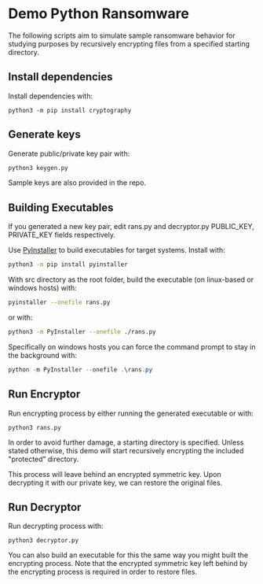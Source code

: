 # Demo Python Ransomware 

The following scripts aim to simulate sample ransomware behavior for studying purposes by recursively encrypting files from a specified starting directory.

## Install dependencies

Install dependencies with:
```
python3 -m pip install cryptography
```

## Generate keys

Generate public/private key pair with:

```bash
python3 keygen.py
```
Sample keys are also provided in the repo.

## Building Executables

If you generated a new key pair, edit rans.py and decryptor.py PUBLIC_KEY, PRIVATE_KEY fields respectively.
 
Use [PyInstaller](https://pyinstaller.org/en/stable/installation.html) to build executables for target systems. Install with:

```bash
python3 -m pip install pyinstaller
```

With src directory as the root folder, build the executable (on linux-based or windows hosts) with:
```bash
pyinstaller --onefile rans.py
```
or with:
```bash
python3 -m PyInstaller --onefile ./rans.py
```

Specifically on windows hosts you can force the command prompt to stay in the background with:

```powershell
python -m PyInstaller --onefile .\rans.py
```

## Run Encryptor
Run encrypting process by either running the generated executable or with:
```
python3 rans.py
``` 
In order to avoid further damage, a starting directory is specified. Unless stated otherwise, this demo will start recursively encrypting the included "protected" directory. 

This process will leave behind an encrypted symmetric key. Upon decrypting it with our private key, we can restore the original files.

## Run Decryptor
Run decrypting process with:
```
python3 decryptor.py
``` 
You can also build an executable for this the same way you might built the encrypting process. Note that the encrypted symmetric key left behind by the encrypting process is required in order to restore files.
